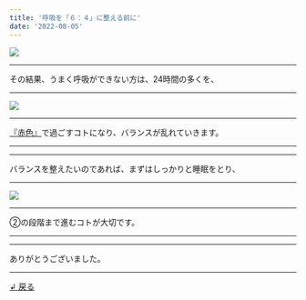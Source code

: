 ```yaml
---
title: '呼吸を「６：４」に整える前に'
date: '2022-08-05'
---
```


![](/images/001.jpg)
***
その結果、うまく呼吸ができない方は、24時間の多くを、
***
![](/images/005.jpg)
***
[『赤色』](https://www.youtube.com/watch?v=G5mqZOHgcKk)で過ごすコトになり、バランスが乱れていきます。
***
***
バランスを整えたいのであれば、まずはしっかりと睡眠をとり、
***
![](/images/003_.jpg)
***
②の段階まで進むコトが大切です。
***
***
ありがとうございました。
***
[ ↲ 戻る ](https://01234567890.thebase.in/about)
